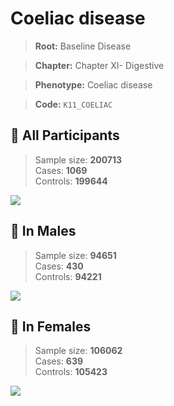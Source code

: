 # Coeliac disease

> **Root:** Baseline Disease  

> **Chapter:** Chapter XI- Digestive  

> **Phenotype:** Coeliac disease  

> **Code:** `K11_COELIAC`

## 🧪 All Participants  
> Sample size: **200713**  
> Cases: **1069**  
> Controls: **199644**
<img src="/Disease/Figures/ALL/Incidence/K11_COELIAC.png"/>
<CsvTable src="/Disease_Data/ALL/Incidence/COX_K11_COELIAC.csv" label="🔍 View full results" />

## 👨 In Males  
> Sample size: **94651**  
> Cases: **430**  
> Controls: **94221**
<img src="/Disease/Figures/Male/Incidence/K11_COELIAC.png"/>
<CsvTable src="/Disease_Data/Male/Incidence/COX_K11_COELIAC.csv" label="🔍 View full results" />

## 👩 In Females  
> Sample size: **106062**  
> Cases: **639**  
> Controls: **105423**
<img src="/Disease/Figures/Female/Incidence/K11_COELIAC.png"/>
<CsvTable src="/Disease_Data/Female/Incidence/COX_K11_COELIAC.csv" label="🔍 View full results" />
